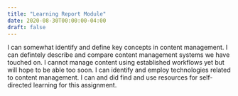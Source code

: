 ```yaml
---
title: "Learning Report Module"
date: 2020-08-30T00:00:00-04:00
draft: false
---
```


I can somewhat identify and define key concepts in  content management.
I can defintely describe and compare content management systems we have touched on.
I cannot  manage content using established workflows yet but will hope to be able too soon.
I can identify and employ technologies related to content management.
I can and did find and use resources for self-directed learning for this assignment.

